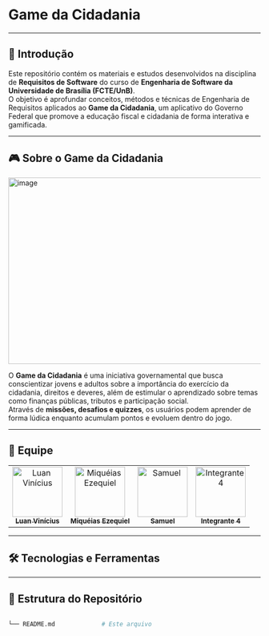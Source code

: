 # **Game da Cidadania**
---

## 📝 Introdução  
Este repositório contém os materiais e estudos desenvolvidos na disciplina de **Requisitos de Software** do curso de **Engenharia de Software da Universidade de Brasília (FCTE/UnB)**.  
O objetivo é aprofundar conceitos, métodos e técnicas de Engenharia de Requisitos aplicados ao **Game da Cidadania**, um aplicativo do Governo Federal que promove a educação fiscal e cidadania de forma interativa e gamificada.

---

## 🎮 Sobre o Game da Cidadania 
<img width="570" height="372" alt="image" src="https://github.com/user-attachments/assets/19de0269-c703-411c-96b1-837183c017c4" />

O **Game da Cidadania** é uma iniciativa governamental que busca conscientizar jovens e adultos sobre a importância do exercício da cidadania, direitos e deveres, além de estimular o aprendizado sobre temas como finanças públicas, tributos e participação social.  
Através de **missões, desafios e quizzes**, os usuários podem aprender de forma lúdica enquanto acumulam pontos e evoluem dentro do jogo.

---

## 👥 Equipe  

<table>
  <tr>
    <td align="center">
      <a href="https://github.com/luannvi">
        <img src="https://github.com/luannvi.png" width="100px" alt="Luan Vinícius"/>
        <br />
        <sub><b>Luan Vinícius</b></sub>
      </a>
    </td>
    <td align="center">
      <a href="https://github.com/Kael-web7">
        <img src="https://github.com/Kael-web7.png" width="100px" alt="Miquéias Ezequiel"/>
        <br />
        <sub><b>Miquéias Ezequiel</b></sub>
      </a>
    </td>
    <td align="center">
      <a href="https://github.com/TerminaKng05">
        <img src="https://github.com/TerminaKng05.png" width="100px" alt="Samuel"/>
        <br />
        <sub><b>Samuel</b></sub>
      </a>
    </td>
    <td align="center">
      <a href="https://github.com/integrante4">
        <img src="https://avatars.githubusercontent.com/u/00000000?v=4" width="100px" alt="Integrante 4"/>
        <br />
        <sub><b>Integrante 4</b></sub>
      </a>
    </td>
  </tr>
</table>

---

## 🛠️ Tecnologias e Ferramentas  

---

## 📂 Estrutura do Repositório
```bash

└── README.md             # Este arquivo
